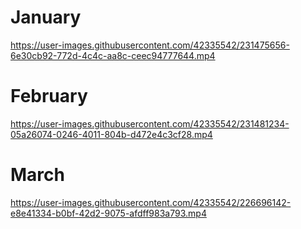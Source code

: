 # January
https://user-images.githubusercontent.com/42335542/231475656-6e30cb92-772d-4c4c-aa8c-ceec94777644.mp4

# February
https://user-images.githubusercontent.com/42335542/231481234-05a26074-0246-4011-804b-d472e4c3cf28.mp4

# March
https://user-images.githubusercontent.com/42335542/226696142-e8e41334-b0bf-42d2-9075-afdff983a793.mp4
